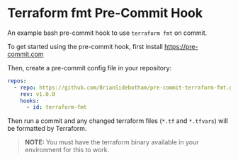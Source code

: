 # Terraform fmt Pre-Commit Hook

An example bash pre-commit hook to use `terraform fmt` on commit.

To get started using the pre-commit hook, first install https://pre-commit.com

Then, create a pre-commit config file in your repository:

```yaml
repos:
  - repo: https://github.com/BrianSidebotham/pre-commit-terraform-fmt.git
    rev: v1.0.0
    hooks:
      - id: terraform-fmt
```

Then run a commit and any changed terraform files (`*.tf` and `*.tfvars`) will be formatted by Terraform.

>**NOTE:** You must have the terraform binary available in your environment for this to work.
